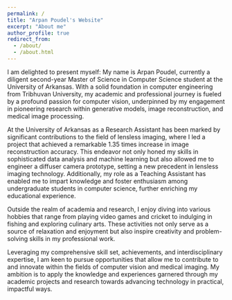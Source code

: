 ```yaml
---
permalink: /
title: "Arpan Poudel's Website"
excerpt: "About me"
author_profile: true
redirect_from: 
  - /about/
  - /about.html
---
```

I am delighted to present myself: My name is Arpan Poudel, currently a diligent second-year Master of Science in Computer Science student at the University of Arkansas. With a solid foundation in computer engineering from Tribhuvan University, my academic and professional journey is fueled by a profound passion for computer vision, underpinned by my engagement in pioneering research within generative models, image reconstruction, and medical image processing.

At the University of Arkansas as a Research Assistant has been marked by significant contributions to the field of lensless imaging, where I led a project that achieved a remarkable 1.35 times increase in image reconstruction accuracy. This endeavor not only honed my skills in sophisticated data analysis and machine learning but also allowed me to engineer a diffuser camera prototype, setting a new precedent in lensless imaging technology. Additionally, my role as a Teaching Assistant has enabled me to impart knowledge and foster enthusiasm among undergraduate students in computer science, further enriching my educational experience.

Outside the realm of academia and research, I enjoy diving into various hobbies that range from playing video games and cricket to indulging in fishing and exploring culinary arts. These activities not only serve as a source of relaxation and enjoyment but also inspire creativity and problem-solving skills in my professional work.

Leveraging my comprehensive skill set, achievements, and interdisciplinary expertise, I am keen to pursue opportunities that allow me to contribute to and innovate within the fields of computer vision and medical imaging. My ambition is to apply the knowledge and experiences garnered through my academic projects and research towards advancing technology in practical, impactful ways.
